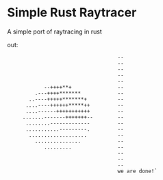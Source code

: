 # Simple Rust Raytracer

A simple port of raytracing in rust

out: 


                                        --
                                        --
                                        --
                                        --
                                        --
                --++++**+               --
             .---++++*******            --
           ..----+++++*******+          --
          ....----++++++*****++         --
          ....------+++++++++++         --
         .......-------+++++++--        --
          ........-------------         --
          ...........---------.         --
           ...................          --
             ...............            --
                .........               --
                                        --
                                        --
                                        --
                                        we are done!`